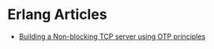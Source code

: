 # Erlang Articles

- [Building a Non-blocking TCP server using OTP principles](https://github.com/saleyn/erlang/blob/main/non-blocking-tcp-server.md)
